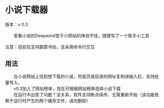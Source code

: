 # 小说下载器
版本：v 0.3<br><br>
　　爱看小说的Deepwind苦于小网站的体验不佳，随便写了一个练手小工具<br><br>
注意：目前仅支持霹雳书坊，且采用命令行交互
## 用法
　　在小说网站上找到想下载的小说，将首页或目录的网址复制进输入栏，支持批量导入。<br>
　　v0.3加入了网站榜单，现在可根据网站榜单选择小说下载<br>
　　在运行中出现了问题？没关系，软件支持断点续传，无需重新开始（该功能依赖于运行时产生的两个缓存文件，请勿删除）
